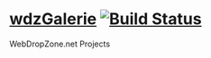 [wdzGalerie](http://github.com/UnPoilTefal/wdzGalerie) [![Build Status](https://secure.travis-ci.org/UnPoilTefal/wdzGalerie.png)](http://travis-ci.org/UnPoilTefal/wdzGalerie)
===

WebDropZone.net Projects